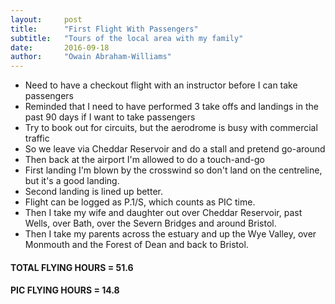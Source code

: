 ```yaml
---
layout:     post
title:      "First Flight With Passengers"
subtitle:   "Tours of the local area with my family"
date:       2016-09-18
author:     "Owain Abraham-Williams"
---
```


 * Need to have a checkout flight with an instructor before I can take passengers
 * Reminded that I need to have performed 3 take offs and landings in the past 90 days if I want to take passengers
 * Try to book out for circuits, but the aerodrome is busy with commercial traffic
 * So we leave via Cheddar Reservoir and do a stall and pretend go-around
 * Then back at the airport I'm allowed to do a touch-and-go
 * First landing I'm blown by the crosswind so don't land on the centreline, but it's a good landing.
 * Second landing is lined up better.
 * Flight can be logged as P.1/S, which counts as PIC time.
 * Then I take my wife and daughter out over Cheddar Reservoir, past Wells, over Bath, over the Severn Bridges and around Bristol.
 * Then I take my parents across the estuary and up the Wye Valley, over Monmouth and the Forest of Dean and back to Bristol.

#### TOTAL FLYING HOURS = 51.6

#### PIC FLYING HOURS = 14.8